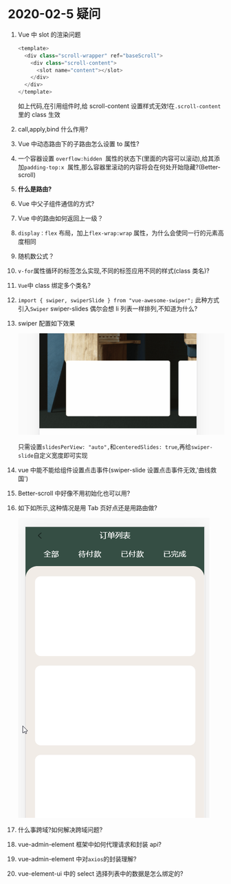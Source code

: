 # 2020-02-5 疑问

1. Vue 中 slot 的渲染问题

   ```javascript
   <template>
     <div class="scroll-wrapper" ref="baseScroll">
       <div class="scroll-content">
         <slot name="content"></slot>
       </div>
     </div>
   </template>
   ```

   如上代码,在引用组件时,给 scroll-content 设置样式无效!在`.scroll-content`里的 class 生效

2. call,apply,bind 什么作用?

3. Vue 中动态路由下的子路由怎么设置 to 属性?

4. 一个容器设置 `overflow:hidden`  属性的状态下(里面的内容可以滚动),给其添加`padding-top:x`  属性,那么容器里滚动的内容将会在何处开始隐藏?(Better-scroll)

5. **什么是路由?**

6. Vue 中父子组件通信的方式?

7. Vue 中的路由如何返回上一级？

8. `display：flex` 布局，加上`flex-wrap:wrap` 属性，为什么会使同一行的元素高度相同

9. 随机数公式？

10. `v-for`属性循环的标签怎么实现,不同的标签应用不同的样式(class 类名)?

11. `Vue`中 class 绑定多个类名?

12. `import { swiper, swiperSlide } from "vue-awesome-swiper";` 此种方式引入`Swiper` swiper-slides 偶尔会想 li 列表一样排列,不知道为什么?

13. swiper 配置如下效果

    ![效果图](../../assets/img/week2-pic04.gif)

    只需设置`slidesPerView: "auto",`和`centeredSlides: true`,再给`swiper-slide`自定义宽度即可实现

14. vue 中能不能给组件设置点击事件(swiper-slide 设置点击事件无效,'曲线救国')

15. Better-scroll 中好像不用初始化也可以用?

16. 如下如所示,这种情况是用 Tab 页好点还是用路由做?

    ![展示图](../../assets/img/20200205/Snipaste_2020-02-12_16-40-32.png)

17. 什么事跨域?如何解决跨域问题?

18. vue-admin-element 框架中如何代理请求和封装 api?

19. vue-admin-element 中对`axios`的封装理解?

20. vue-element-ui 中的 select 选择列表中的数据是怎么绑定的?
